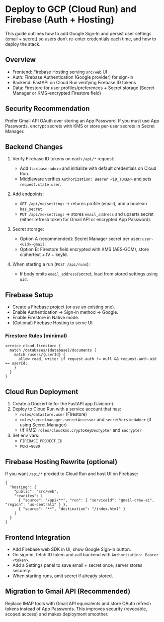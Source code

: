 # Deploy to GCP (Cloud Run) and Firebase (Auth + Hosting)

This guide outlines how to add Google Sign‑In and persist user settings (email + secret) so users don’t re-enter credentials each time, and how to deploy the stack.

## Overview

- Frontend: Firebase Hosting serving `src/web` UI
- Auth: Firebase Authentication (Google provider) for sign-in
- Backend: FastAPI on Cloud Run verifying Firebase ID tokens
- Data: Firestore for user profiles/preferences + Secret storage (Secret Manager or KMS-encrypted Firestore field)

## Security Recommendation

Prefer Gmail API OAuth over storing an App Password. If you must use App Passwords, encrypt secrets with KMS or store per-user secrets in Secret Manager.

## Backend Changes

1. Verify Firebase ID tokens on each `/api/*` request:
   - Add `firebase-admin` and initialize with default credentials on Cloud Run.
   - Middleware verifies `Authorization: Bearer <ID_TOKEN>` and sets `request.state.user`.

2. Add endpoints:
   - `GET /api/me/settings` → returns profile (email), and a boolean `has_secret`.
   - `PUT /api/me/settings` → stores `email_address` and upserts secret (either refresh token for Gmail API or encrypted App Password).

3. Secret storage:
   - Option A (recommended): Secret Manager secret per user: `user-<uid>-gmail`.
   - Option B: Firestore field encrypted with KMS (AES‑GCM), store ciphertext + IV + keyId.

4. When starting a run (`POST /api/runs`):
   - If body omits `email_address`/secret, load from stored settings using `uid`.

## Firebase Setup

- Create a Firebase project (or use an existing one).
- Enable Authentication → Sign-in method → Google.
- Enable Firestore in Native mode.
- (Optional) Firebase Hosting to serve UI.

### Firestore Rules (minimal)

```
service cloud.firestore {
  match /databases/{database}/documents {
    match /users/{userId} {
      allow read, write: if request.auth != null && request.auth.uid == userId;
    }
  }
}
```

## Cloud Run Deployment

1. Create a Dockerfile for the FastAPI app (Uvicorn).
2. Deploy to Cloud Run with a service account that has:
   - `roles/datastore.user` (Firestore)
   - `roles/secretmanager.secretAccessor` and `secretVersionAdder` (if using Secret Manager)
   - (If KMS) `roles/cloudkms.cryptoKeyDecrypter` and `Encrypter`
3. Set env vars:
   - `FIREBASE_PROJECT_ID`
   - `PORT=8080`

## Firebase Hosting Rewrite (optional)

If you want `/api/*` proxied to Cloud Run and host UI on Firebase:

```
{
  "hosting": {
    "public": "src/web",
    "rewrites": [
      { "source": "/api/**", "run": { "serviceId": "gmail-crew-ai", "region": "us-central1" } },
      { "source": "**", "destination": "/index.html" }
    ]
  }
}
```

## Frontend Integration

- Add Firebase web SDK in UI, show Google Sign‑In button.
- On sign‑in, fetch ID token and call backend with `Authorization: Bearer <token>`.
- Add a Settings panel to save email + secret once; server stores securely.
- When starting runs, omit secret if already stored.

## Migration to Gmail API (Recommended)

Replace IMAP tools with Gmail API equivalents and store OAuth refresh tokens instead of App Passwords. This improves security (revocable, scoped access) and makes deployment smoother.

